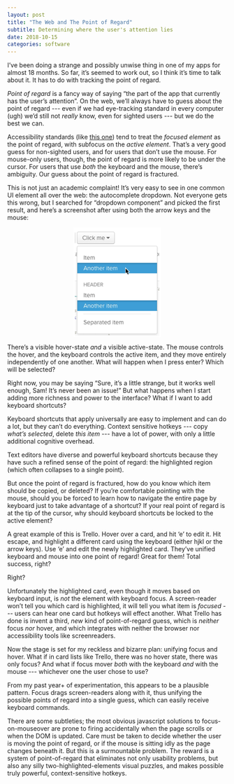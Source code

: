 ```yaml
---
layout: post
title: "The Web and The Point of Regard"
subtitle: Determining where the user's attention lies
date: 2018-10-15
categories: software
---
```


I’ve been doing a strange and possibly unwise thing in one of my apps for almost 18 months. So far, it’s seemed to work out, so I think it’s time to talk about it. It has to do with tracking the point of regard.

_Point of regard_ is a fancy way of saying “the part of the app that currently has the user’s attention”. On the web, we’ll always have to guess about the point of regard --- even if we had eye-tracking standard in every computer (ugh) we’d still not _really_ know, even for sighted users --- but we do the best we can.

Accessibility standards (like [this one](https://www.w3.org/WAI/IndieUI/wiki/Focus_and_Point_of_Regard)) tend to treat the _focused element_ as the point of regard, with subfocus on the _active element_. That’s a very good guess for non-sighted users, and for users that don’t use the mouse. For mouse-only users, though, the point of regard is more likely to be under the cursor. For users that use _both_ the keyboard and the mouse, there’s ambiguity. Our guess about the point of regard is fractured.

This is not just an academic complaint! It’s very easy to see in one common UI element all over the web: the autocomplete dropdown. Not everyone gets this wrong, but I searched for “dropdown component” and picked the first result, and here’s a screenshot after using both the arrow keys and the mouse:

<img alt="A dropdown component with two items highlighted. A mouse cursor hovers over one." src="/assets/images/p-o-r-dropdown.png" style="width: 200px; margin: 0 auto; display: block;" />

There’s a visible hover-state _and_ a visible active-state. The mouse controls the hover, and the keyboard controls the active item, and they move entirely independently of one another. What will happen when I press enter? Which will be selected?

Right now, you may be saying “Sure, it’s a little strange, but it works well enough, Sam! It’s never been an issue!” But what happens when I start adding more richness and power to the interface? What if I want to add keyboard shortcuts?

Keyboard shortcuts that apply universally are easy to implement and can do a lot, but they can’t do everything. Context sensitive hotkeys --- copy _what’s selected_, delete _this item_ --- have a lot of power, with only a little additional cognitive overhead.

Text editors have diverse and powerful keyboard shortcuts because they have such a refined sense of the point of regard: the highlighted region (which often collapses to a single point).

But once the point of regard is fractured, how do you know which item should be copied, or deleted? If you’re comfortable pointing with the mouse, should you be forced to learn how to navigate the entire page by keyboard just to take advantage of a shortcut? If your real point of regard is at the tip of the cursor, why should keyboard shortcuts be locked to the active element?

A great example of this is Trello. Hover over a card, and hit ‘e’ to edit it. Hit escape, and highlight a different card using the keyboard (either hjkl or the arrow keys). Use ‘e’ and edit the newly highlighted card. They’ve unified keyboard and mouse into one point of regard! Great for them! Total success, right?

Right?

Unfortunately the highlighted card, even though it moves based on keyboard input, is _not_ the element with keyboard focus. A screen-reader won’t tell you which card is highlighted, it will tell you what item is _focused_ --- users can hear one card but hotkeys will effect another. What Trello has done is invent a third, _new_ kind of point-of-regard guess, which is _neither_ focus _nor_ hover, and which integrates with neither the browser nor accessibility tools like screenreaders.

Now the stage is set for my reckless and bizarre plan: unifying focus and hover. What if in card lists like Trello, there was no hover state, there was only focus? And what if focus mover _both_ with the keyboard _and_ with the mouse --- whichever one the user chose to use?

From my past year+ of experimentation, this appears to be a plausible pattern. Focus drags screen-readers along with it, thus unifying the possible points of regard into a single guess, which can easily receive keyboard commands.

There are some subtleties; the most obvious javascript solutions to focus-on-mouseover are prone to firing accidentally when the page scrolls or when the DOM is updated. Care must be taken to decide whether the user is moving the point of regard, or if the mouse is sitting idly as the page changes beneath it. But this is a surmountable problem. The reward is a system of point-of-regard that eliminates not only usability problems, but also any silly two-highlighted-elements visual puzzles, and makes possible truly powerful, context-sensitive hotkeys.
